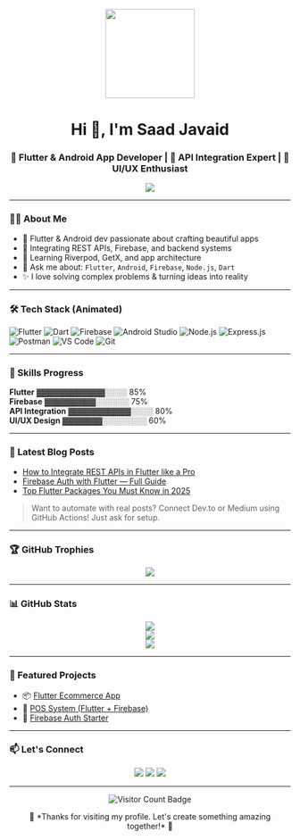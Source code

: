 <p align="center">
  <img src="https://media.giphy.com/media/QTfX9Ejfra3ZmNxh6B/giphy.gif" width="160" />
</p>

<h1 align="center">Hi 👋, I'm Saad Javaid</h1>
<h3 align="center">🚀 Flutter & Android App Developer | 🔌 API Integration Expert | 🎨 UI/UX Enthusiast</h3>

<p align="center">
  <img src="https://readme-typing-svg.demolab.com?font=Fira+Code&weight=500&pause=1000&color=00FFD9&center=true&vCenter=true&width=435&lines=Building+mobile+apps+with+Flutter;Integrating+powerful+REST+APIs;Designing+clean+UI%2FUX;Lifelong+learner+%26+debugger" />
</p>

---

### 👨‍💻 About Me

- 📱 Flutter & Android dev passionate about crafting beautiful apps  
- 🔌 Integrating REST APIs, Firebase, and backend systems  
- 🧠 Learning Riverpod, GetX, and app architecture  
- 💬 Ask me about: `Flutter`, `Android`, `Firebase`, `Node.js`, `Dart`  
- ✨ I love solving complex problems & turning ideas into reality  

---

### 🛠️ Tech Stack (Animated)

![Flutter](https://img.shields.io/badge/Flutter-02569B?style=for-the-badge&logo=flutter&logoColor=white&labelColor=000000)
![Dart](https://img.shields.io/badge/Dart-0175C2?style=for-the-badge&logo=dart&logoColor=white)
![Firebase](https://img.shields.io/badge/Firebase-ffca28?style=for-the-badge&logo=firebase&logoColor=black)
![Android Studio](https://img.shields.io/badge/Android%20Studio-3DDC84?style=for-the-badge&logo=android-studio&logoColor=white)
![Node.js](https://img.shields.io/badge/Node.js-339933?style=for-the-badge&logo=nodedotjs&logoColor=white)
![Express.js](https://img.shields.io/badge/Express.js-000000?style=for-the-badge&logo=express&logoColor=white)
![Postman](https://img.shields.io/badge/Postman-FF6C37?style=for-the-badge&logo=postman&logoColor=white)
![VS Code](https://img.shields.io/badge/VSCode-007ACC?style=for-the-badge&logo=visual-studio-code&logoColor=white)
![Git](https://img.shields.io/badge/Git-F05032?style=for-the-badge&logo=git&logoColor=white)

---

### 🧠 Skills Progress

**Flutter** ▓▓▓▓▓▓▓▓▓▓▓▓░░░░ 85%  
**Firebase** ▓▓▓▓▓▓▓▓▓░░░░░░ 75%  
**API Integration** ▓▓▓▓▓▓▓▓▓▓▓░░░░ 80%  
**UI/UX Design** ▓▓▓▓▓▓▓░░░░░░░░ 60%

---

### 📰 Latest Blog Posts

<!-- BLOG-POST-LIST:START -->
<!-- Replace this with a blog feed or remove if you don’t write blogs -->
- [How to Integrate REST APIs in Flutter like a Pro](https://yourblog.com/flutter-rest-api)
- [Firebase Auth with Flutter — Full Guide](https://yourblog.com/firebase-auth)
- [Top Flutter Packages You Must Know in 2025](https://yourblog.com/top-flutter-packages)
<!-- BLOG-POST-LIST:END -->

> Want to automate with real posts? Connect Dev.to or Medium using GitHub Actions! Just ask for setup.

---

### 🏆 GitHub Trophies

<p align="center">
  <img src="https://github-profile-trophy.vercel.app/?username=saad-javaid-me&theme=algolia&margin-w=10&no-frame=true&title=Followers,Stars,Commit,Repositories" />
</p>

---

### 📊 GitHub Stats

<p align="center">
  <img src="https://github-readme-stats.vercel.app/api?username=saad-javaid-me&show_icons=true&theme=tokyonight" />
  <br />
  <img src="https://streak-stats.demolab.com?user=saad-javaid-me&theme=tokyonight&hide_border=true" />
  <br />
  <img src="https://github-readme-activity-graph.vercel.app/graph?username=saad-javaid-me&theme=react-dark" />
</p>

---

### 🚀 Featured Projects

- 📦 [Flutter Ecommerce App](https://github.com/saad-javaid-me/flutter-ecommerce)
- 📲 [POS System (Flutter + Firebase)](https://github.com/saad-javaid-me/flutter-pos-system)
- 🔐 [Firebase Auth Starter](https://github.com/saad-javaid-me/firebase-auth-flutter)

---

### 📫 Let's Connect

<p align="center">
  <a href="mailto:saad@example.com"><img src="https://img.shields.io/badge/email-D14836?style=for-the-badge&logo=gmail&logoColor=white"/></a>
  <a href="https://linkedin.com/in/saadjavaid"><img src="https://img.shields.io/badge/linkedin-0A66C2?style=for-the-badge&logo=linkedin&logoColor=white"/></a>
  <a href="https://github.com/saad-javaid-me"><img src="https://img.shields.io/badge/github-181717?style=for-the-badge&logo=github&logoColor=white"/></a>
</p>

---

<p align="center">
  <img src="https://visitor-badge.laobi.icu/badge?page_id=saad-javaid-me" alt="Visitor Count Badge" />
</p>

<p align="center">
  🌟 *Thanks for visiting my profile. Let's create something amazing together!* 🚀
</p>
